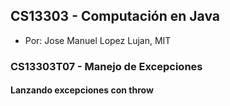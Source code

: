 ## CS13303 - Computación en Java
- Por: Jose Manuel Lopez Lujan, MIT

### CS13303T07 - Manejo de Excepciones 

#### Lanzando excepciones con throw

